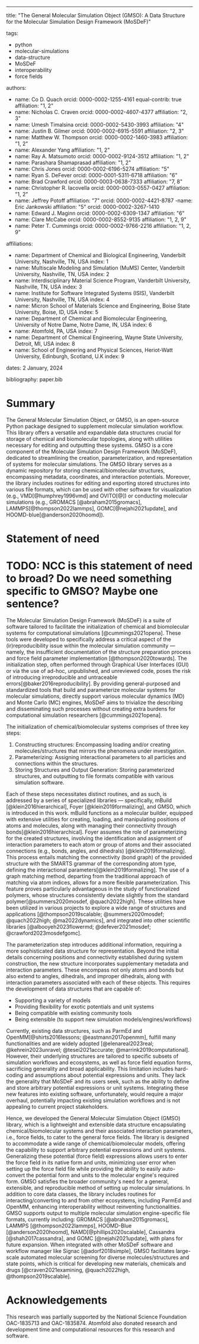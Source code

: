 ---
title: "The General Molecular Simulation Object (GMSO): A Data Structure for the Molecular Simulation Design Framework (MoSDeF)"

tags:
- python
- molecular-simulations
- data-structure
- MoSDeF
- interoperability
- force fields

authors:
- name: Co D. Quach
  orcid: 0000-0002-1255-4161
  equal-contrib: true
  affiliation: "1, 2"
- name: Nicholas C. Craven
  orcid: 0000-0002-4607-4377
  affiliation: "2, 3"
- name: Umesh Timalsina
  orcid: 0000-0002-5430-3993
  affiliation: "4"
- name: Justin B. Gilmer
  orcid: 0000-0002-6915-5591
  affiliation: "2, 3"
- name: Matthew W. Thompson
  orcid: 0000-0002-1460-3983
  affiliation: "1, 2"
- name: Alexander Yang
  affiliation: "1, 2"
- name: Ray A. Matsumoto
  orcid: 0000-0002-9124-3512
  affiliation: "1, 2"
- name: Parashara Shamaprasad
  affiliation: "1, 2"
- name: Chris Jones
  orcid: 0000-0002-6196-5274
  affiliation: "5"
- name: Ryan S. DeFever
  orcid: 0000-0001-5311-6718
  affiliation: "6"
- name: Brad Crawford
  orcid: 0000-0003-0638-7333
  affiliation: "7, 8"
- name: Christopher R. Iacovella
  orcid: 0000-0003-0557-0427
  affiliation: "1, 2"
- name: Jeffrey Potoff
  affiliation: "7"
  orcid: 0000-0002-4421-8787
-name: Eric Jankowski
  affiliation: "5"
  orcid: 0000-0002-3267-1410
- name: Edward J. Maginn
  orcid: 0000-0002-6309-1347
  affiliation: "6"
- name: Clare McCabe
  orcid: 0000-0002-8552-9135
  affiliation: "1, 2, 9"
- name: Peter T. Cummings
  orcid: 0000-0002-9766-2216
  affiliation: "1, 2, 9"



affiliations:
- name: Department of Chemical and Biological Engineering, Vanderbilt University, Nashville, TN, USA
  index: 1
- name: Multiscale Modeling and Simulation (MuMS) Center, Vanderbilt University, Nashville, TN, USA
  index: 2
- name: Interdisciplinary Material Science Program, Vanderbilt University, Nashville, TN, USA
  index: 3
- name: Institute for Software Integrated Systems (ISIS), Vanderbilt University, Nashville, TN, USA
  index: 4
- name: Micron School of Materials Science and Engineering, Boise State University, Boise, ID, USA
  index: 5
- name: Department of Chemical and Biomolecular Engineering, University of Notre Dame, Notre Dame, IN, USA
  index: 6
- name: Atomfold, PA, USA
  index: 7
- name: Department of Chemical Engineering, Wayne State University, Detroit, MI, USA
  index: 8
- name: School of Engineering and Physical Sciences, Heriot-Watt University, Edinburgh, Scotland, U.K
  index: 9


dates: 2 January, 2024

bibliography: paper.bib


# Summary
The General Molecular Simulation Object, or GMSO, is an open-source Python package designed to supplement molecular simulation workflow. This library offers a versatile and expandable data structures crucial for storage of chemical and biomolecular topologies, along with utilities necessary for editing and outputting these systems. GMSO is a core component of the Molecular Simulation Design Framework (MoSDeF), dedicated to streamlining the creation, parameterization, and representation of systems for molecular simulations. The GMSO library serves as a dynamic repository for storing chemical/biomolecular structures, encompassing metadata, coordinates, and interaction potentials. Moreover, the library includes routines for editing and exporting stored structures into various file formats, which can be used with other software for visualization (e.g., VMD[@humphrey1996vmd] and OVITO[@]) or conducting molecular simulations (e.g., GROMACS [@abraham2015gromacs], LAMMPS[@thompson2022lammps], GOMC[@nejahi2021update], and HOOMD-blue[@anderson2020hoomd]).


# Statement of need
# TODO: NCC is this statement of need to broad? Do we need something specific to GMSO? Maybe one sentence?

The Molecular Simulation Design Framework (MoSDeF) is a suite of software tailored to facilitate the initialization of chemical and biomolecular systems for computational simulations [@cummings2021opena]. These tools were developed to specifically address a critical aspect of the (ir)reproducibility issue within the molecular simulation community — namely, the insufficient documentation of the structure preparation process and force field parameter implementation [@thompson2020towards]. The initialization step, often performed through Graphical User Interfaces (GUI) or via the use of ad-hoc, unpublished, and unreviewed code, poses the risk of introducing irreproducible and untraceable errors[@baker2016reproducibility]. By providing general-purposed and standardized tools that build and parameterize molecular systems for molecular simulations, directly support  various molecular dynamics (MD) and Monte Carlo (MC) engines, MoSDeF aims to trivialize the describing and disseminating such processes without creating extra burdens for computational simulation researchers [@cummings2021opena].


The initialization of chemical/biomolecular systems comprises of three key steps:
1.  Constructing structures: Encompassing loading and/or creating molecules/structures that mirrors the phenomena under investigation.
2. Parameterizing: Assigning interactional parameters to all particles and connections within the structures.
3. Storing Structures and Output Generation: Storing parameterized structures, and outputting to file formats compatible with various simulation software.

Each of these steps necessitates distinct routines, and as such, is addressed by a series of specialized libraries — specifically, mBuild [@klein2016hierarchical], Foyer [@klein2019formalizing], and GMSO, which is introduced in this work. mBuild functions as a molecular builder, equipped with extensive utilities for creating, loading, and manipulating positions of atoms and molecules, along with managing their connectivity through bonds[@klein2016hierarchical]. Foyer assumes the role of parameterizing for the created structures, involving the identification and assignment of interaction parameters to each atom or group of atoms and their associated connections (e.g., bonds, angles, and dihedrals) [@klein2019formalizing]. This process entails matching the connectivity (bond graph) of the provided structure with the SMARTS grammar of the corresponding atom type, defining the interactional parameters[@klein2019formalizing]. The use of a graph matching method, departing from the traditional approach of matching via atom indices, allows for a more flexible parameterization. This feature proves particularly advantageous in the study of functionalized polymers, whose structures consistently deviate slightly from the standard polymer[@summers2020mosdef, @quach2022high]. These utilities have been utilized in various projects to explore a wide range of structures and applications [@thompson2019scalable; @summers2020mosdef; @quach2022high; @ma2022dynamics], and integrated into other scientific libraries [@albooyeh2023flowermd; @defever2021mosdef; @crawford2023mosdefgomc].


The parameterization step introduces additional information, requiring a more sophisticated data structure for representation. Beyond the initial details concerning positions and connectivity established during system construction, the new structure incorporates supplementary metadata and interaction parameters. These encompass not only atoms and bonds but also extend to angles, dihedrals, and improper dihedrals, along with interaction parameters associated with each of these objects. This requires the development of data structures that are capable of:
- Supporting a variety of models
- Providing flexibility for exotic potentials and unit systems
- Being compatible with existing community tools
- Being extensible (to support new simulation models/engines/workflows)

Currently, existing data structures, such as ParmEd and OpenMM[@shirts2016lessons; @eastmann2017openmm], fulfill many functionalities and are widely adopted [@elenareal2023real; @kehrein2023unravel; @tesei2021accurate; @marrink2019computational]. However, their underlying structures are tailored to specific subsets of simulation workflows and ecosystems, as well as force field equation forms, sacrificing generality and broad applicability. This limitation includes hard-coding and assumptions about potential expressions and units. They lack the generality that MoSDeF and its users seek, such as the ability to define and store arbitrary potential expressions or unit systems. Integrating these new features into existing software, unfortunately, would require a major overhaul, potentially impacting existing simulation workflows and is not appealing to current project stakeholders.


Hence, we developed the General Molecular Simulation Object (GMSO) library, which is a lightweight and extensible data structure encapsulating chemical/biomolecular systems and their associated interaction parameters, i.e., force fields, to cater to the general force fields. The library is designed to accommodate a wide range of chemical/biomolecular models, offering the capability to support arbitrary potential expressions and unit systems. Generalizing these potential (force field) expressions allows users to enter the force field in its native form and units, minimizing user error when setting up the force field file while providing the ability to easily auto-convert the potential form and units to the molecular engine's required form. GMSO satisfies the broader community's need for a general, extensible, and reproducible method of setting up molecular simulations. In addition to core data classes, the library includes routines for interacting/converting to and from other ecosystems, including ParmEd and OpenMM, enhancing interoperability without reinventing functionalities. GMSO supports output to multiple molecular simulation engine-specific file formats, currently including: GROMACS [@abraham2015gromacs], LAMMPS [@thompson2022lammps], HOOMD-Blue [@anderson2020hoomd], NAMD[@phillips2020scalable], Cassandra [@shah2017cassandra], and GOMC [@nejahi2021update], with plans for future expansion. When integrated with other MoSDeF software and workflow manager like Signac [@adorf2018simple], GMSO facilitates large-scale automated molecular screening for diverse molecules/structures and state points, which is critical for developing new materials, chemicals and drugs [@craven2021examining, @quach2022high, @thompson2019scalable].


# Acknowledgements
This research was partially supported by the National Science Foundation OAC-1835713 and OAC-1835874. Atomfold also donated research and development time and computational resources for this research and software.
